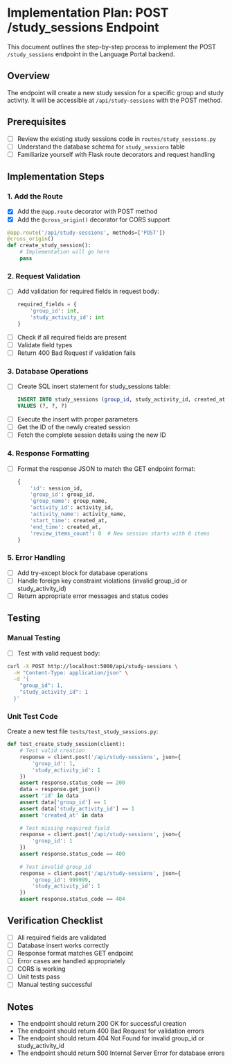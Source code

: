 # Implementation Plan: POST /study_sessions Endpoint

This document outlines the step-by-step process to implement the POST `/study_sessions` endpoint in the Language Portal backend.

## Overview
The endpoint will create a new study session for a specific group and study activity. It will be accessible at `/api/study-sessions` with the POST method.

## Prerequisites
- [ ] Review the existing study sessions code in `routes/study_sessions.py`
- [ ] Understand the database schema for `study_sessions` table
- [ ] Familiarize yourself with Flask route decorators and request handling

## Implementation Steps

### 1. Add the Route
- [x] Add the `@app.route` decorator with POST method
- [x] Add the `@cross_origin()` decorator for CORS support
```python
@app.route('/api/study-sessions', methods=['POST'])
@cross_origin()
def create_study_session():
    # Implementation will go here
    pass
```

### 2. Request Validation
- [ ] Add validation for required fields in request body:
  ```python
  required_fields = {
      'group_id': int,
      'study_activity_id': int
  }
  ```
- [ ] Check if all required fields are present
- [ ] Validate field types
- [ ] Return 400 Bad Request if validation fails

### 3. Database Operations
- [ ] Create SQL insert statement for study_sessions table:
  ```sql
  INSERT INTO study_sessions (group_id, study_activity_id, created_at)
  VALUES (?, ?, ?)
  ```
- [ ] Execute the insert with proper parameters
- [ ] Get the ID of the newly created session
- [ ] Fetch the complete session details using the new ID

### 4. Response Formatting
- [ ] Format the response JSON to match the GET endpoint format:
  ```python
  {
      'id': session_id,
      'group_id': group_id,
      'group_name': group_name,
      'activity_id': activity_id,
      'activity_name': activity_name,
      'start_time': created_at,
      'end_time': created_at,
      'review_items_count': 0  # New session starts with 0 items
  }
  ```

### 5. Error Handling
- [ ] Add try-except block for database operations
- [ ] Handle foreign key constraint violations (invalid group_id or study_activity_id)
- [ ] Return appropriate error messages and status codes

## Testing

### Manual Testing
- [ ] Test with valid request body:
```bash
curl -X POST http://localhost:5000/api/study-sessions \
  -H "Content-Type: application/json" \
  -d '{
    "group_id": 1,
    "study_activity_id": 1
  }'
```

### Unit Test Code
Create a new test file `tests/test_study_sessions.py`:

```python
def test_create_study_session(client):
    # Test valid creation
    response = client.post('/api/study-sessions', json={
        'group_id': 1,
        'study_activity_id': 1
    })
    assert response.status_code == 200
    data = response.get_json()
    assert 'id' in data
    assert data['group_id'] == 1
    assert data['study_activity_id'] == 1
    assert 'created_at' in data
    
    # Test missing required field
    response = client.post('/api/study-sessions', json={
        'group_id': 1
    })
    assert response.status_code == 400
    
    # Test invalid group_id
    response = client.post('/api/study-sessions', json={
        'group_id': 999999,
        'study_activity_id': 1
    })
    assert response.status_code == 404
```

## Verification Checklist
- [ ] All required fields are validated
- [ ] Database insert works correctly
- [ ] Response format matches GET endpoint
- [ ] Error cases are handled appropriately
- [ ] CORS is working
- [ ] Unit tests pass
- [ ] Manual testing successful

## Notes
- The endpoint should return 200 OK for successful creation
- The endpoint should return 400 Bad Request for validation errors
- The endpoint should return 404 Not Found for invalid group_id or study_activity_id
- The endpoint should return 500 Internal Server Error for database errors
